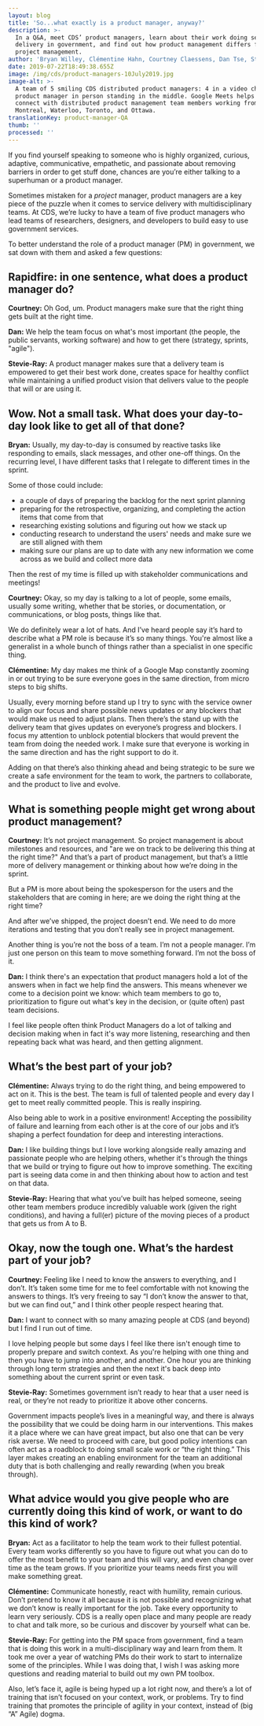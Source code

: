 ```yaml
---
layout: blog
title: 'So...what exactly is a product manager, anyway?'
description: >-
  In a Q&A, meet CDS’ product managers, learn about their work doing service
  delivery in government, and find out how product management differs from
  project management.
author: 'Bryan Willey, Clémentine Hahn, Courtney Claessens, Dan Tse, Stevie-Ray Talbot'
date: 2019-07-22T18:49:38.655Z
image: /img/cds/product-managers-10July2019.jpg
image-alt: >-
  A team of 5 smiling CDS distributed product managers: 4 in a video chat and 1
  product manager in person standing in the middle. Google Meets helps us
  connect with distributed product management team members working from
  Montreal, Waterloo, Toronto, and Ottawa.
translationKey: product-manager-QA
thumb: ''
processed: ''
---
```

If you find yourself speaking to someone who is highly organized, curious, adaptive, communicative, empathetic, and passionate about removing barriers in order to get stuff done, chances are you’re either talking to a superhuman or a product manager.

  

Sometimes mistaken for a *project* manager, product managers are a key piece of the puzzle when it comes to service delivery with multidisciplinary teams. At CDS, we’re lucky to have a team of five product managers who lead teams of researchers, designers, and developers to build easy to use government services.

  

To better understand the role of a product manager (PM) in government, we sat down with them and asked a few questions:

  

## Rapidfire: in one sentence, what does a product manager do?

**Courtney:** Oh God, um. Product managers make sure that the right thing gets built at the right time.

**Dan:** We help the team focus on what's most important (the people, the public servants, working software) and how to get there (strategy, sprints, "agile").

**Stevie-Ray:** A product manager makes sure that a delivery team is empowered to get their best work done, creates space for healthy conflict while maintaining a unified product vision that delivers value to the people that will or are using it.

  

## Wow. Not a small task. What does your day-to-day look like to get all of that done?

**Bryan:** Usually, my day-to-day is consumed by reactive tasks like responding to emails, slack messages, and other one-off things. On the recurring level, I have different tasks that I relegate to different times in the sprint.

Some of those could include:

* a couple of days of preparing the backlog for the next sprint planning  
* preparing for the retrospective, organizing, and completing the action items that come from that  
* researching existing solutions and figuring out how we stack up  
* conducting research to understand the users' needs and make sure we are still aligned with them  
* making sure our plans are up to date with any new information we come across as we build and collect more data

Then the rest of my time is filled up with stakeholder communications and meetings!

**Courtney:** Okay, so my day is talking to a lot of people, some emails, usually some writing, whether that be stories, or documentation, or communications, or blog posts, things like that.

We do definitely wear a lot of hats. And I’ve heard people say it’s hard to describe what a PM role is because it’s so many things. You're almost like a generalist in a whole bunch of things rather than a specialist in one specific thing.

**Clémentine:** My day makes me think of a Google Map constantly zooming in or out trying to be sure everyone goes in the same direction, from micro steps to big shifts.

Usually, every morning before stand up I try to sync with the service owner to align our focus and share possible news updates or any blockers that would make us need to adjust plans. Then there’s the stand up with the delivery team that gives updates on everyone’s progress and blockers. I focus my attention to unblock potential blockers that would prevent the team from doing the needed work. I make sure that everyone is working in the same direction and has the right support to do it.

Adding on that there’s also thinking ahead and being strategic to be sure we create a safe environment for the team to work, the partners to collaborate, and the product to live and evolve.

  

## What is something people might get wrong about product management?

**Courtney:** It’s not project management. So project management is about milestones and resources, and "are we on track to be delivering this thing at the right time?" And that’s a part of product management, but that’s a little more of delivery management or thinking about how we’re doing in the sprint.

But a PM is more about being the spokesperson for the users and the stakeholders that are coming in here; are we doing the right thing at the right time?

And after we’ve shipped, the project doesn’t end. We need to do more iterations and testing that you don’t really see in project management.

Another thing is you’re not the boss of a team. I’m not a people manager. I’m just one person on this team to move something forward. I’m not the boss of it.

**Dan:** I think there's an expectation that product managers hold a lot of the answers when in fact we help find the answers. This means whenever we come to a decision point we know: which team members to go to, prioritization to figure out what's key in the decision, or (quite often) past team decisions.

I feel like people often think Product Managers do a lot of talking and decision making when in fact it's way more listening, researching and then repeating back what was heard, and then getting alignment.

  

## What’s the best part of your job?

**Clémentine:** Always trying to do the right thing, and being empowered to act on it. This is the best. The team is full of talented people and every day I get to meet really committed people. This is really inspiring.

Also being able to work in a positive environment! Accepting the possibility of failure and learning from each other is at the core of our jobs and it’s shaping a perfect foundation for deep and interesting interactions.

**Dan:** I like building things but I love working alongside really amazing and passionate people who are helping others, whether it's through the things that we build or trying to figure out how to improve something. The exciting part is seeing data come in and then thinking about how to action and test on that data.

**Stevie-Ray:** Hearing that what you’ve built has helped someone, seeing other team members produce incredibly valuable work (given the right conditions), and having a full(er) picture of the moving pieces of a product that gets us from A to B.

  

## Okay, now the tough one. What’s the hardest part of your job?

**Courtney:** Feeling like I need to know the answers to everything, and I don’t. It’s taken some time for me to feel comfortable with not knowing the answers to things. It’s very freeing to say “I don’t know the answer to that, but we can find out,” and I think other people respect hearing that.

**Dan:** I want to connect with so many amazing people at CDS (and beyond) but I find I run out of time.

I love helping people but some days I feel like there isn't enough time to properly prepare and switch context. As you're helping with one thing and then you have to jump into another, and another. One hour you are thinking through long term strategies and then the next it's back deep into something about the current sprint or even task.

**Stevie-Ray:** Sometimes government isn’t ready to hear that a user need is real, or they’re not ready to prioritize it above other concerns.

Government impacts people’s lives in a meaningful way, and there is always the possibility that we could be doing harm in our interventions. This makes it a place where we can have great impact, but also one that can be very risk averse. We need to proceed with care, but good policy intentions can often act as a roadblock to doing small scale work or “the right thing.” This layer makes creating an enabling environment for the team an additional duty that is both challenging and really rewarding (when you break through).

  

## What advice would you give people who are currently doing this kind of work, or want to do this kind of work?

**Bryan:** Act as a facilitator to help the team work to their fullest potential. Every team works differently so you have to figure out what you can do to offer the most benefit to your team and this will vary, and even change over time as the team grows. If you prioritize your teams needs first you will make something great.

**Clémentine:** Communicate honestly, react with humility, remain curious. Don’t pretend to know it all because it is not possible and recognizing what we don’t know is really important for the job. Take every opportunity to learn very seriously. CDS is a really open place and many people are ready to chat and talk more, so be curious and discover by yourself what can be.

**Stevie-Ray:** For getting into the PM space from government, find a team that is doing this work in a multi-disciplinary way and learn from them. It took me over a year of watching PMs do their work to start to internalize some of the principles. While I was doing that, I wish I was asking more questions and reading material to build out my own PM toolbox.

Also, let’s face it, agile is being hyped up a lot right now, and there’s a lot of training that isn’t focused on your context, work, or problems. Try to find training that promotes the principle of agility in your context, instead of (big “A” Agile) dogma.
